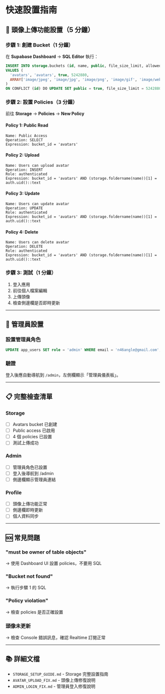 # 快速設置指南

## 🚀 頭像上傳功能設置（5 分鐘）

### 步驟 1: 創建 Bucket（1 分鐘）

在 **Supabase Dashboard** → **SQL Editor** 執行：

```sql
INSERT INTO storage.buckets (id, name, public, file_size_limit, allowed_mime_types)
VALUES (
  'avatars', 'avatars', true, 5242880,
  ARRAY['image/jpeg', 'image/jpg', 'image/png', 'image/gif', 'image/webp']
)
ON CONFLICT (id) DO UPDATE SET public = true, file_size_limit = 5242880;
```

### 步驟 2: 設置 Policies（3 分鐘）

前往 **Storage** → **Policies** → **New Policy**

#### Policy 1: Public Read
```
Name: Public Access
Operation: SELECT
Expression: bucket_id = 'avatars'
```

#### Policy 2: Upload
```
Name: Users can upload avatar
Operation: INSERT
Role: authenticated
Expression: bucket_id = 'avatars' AND (storage.foldername(name))[1] = auth.uid()::text
```

#### Policy 3: Update
```
Name: Users can update avatar
Operation: UPDATE
Role: authenticated
Expression: bucket_id = 'avatars' AND (storage.foldername(name))[1] = auth.uid()::text
```

#### Policy 4: Delete
```
Name: Users can delete avatar
Operation: DELETE
Role: authenticated
Expression: bucket_id = 'avatars' AND (storage.foldername(name))[1] = auth.uid()::text
```

### 步驟 3: 測試（1 分鐘）

1. 登入應用
2. 前往個人檔案編輯
3. 上傳頭像
4. 檢查側邊欄是否即時更新

---

## 🔧 管理員設置

### 設置管理員角色

```sql
UPDATE app_users SET role = 'admin' WHERE email = 'n46angle@gmail.com';
```

### 驗證

登入後應自動導航到 `/admin`，左側欄顯示「管理員儀表板」。

---

## 📋 完整檢查清單

### Storage
- [ ] Avatars bucket 已創建
- [ ] Public access 已啟用
- [ ] 4 個 policies 已設置
- [ ] 測試上傳成功

### Admin
- [ ] 管理員角色已設置
- [ ] 登入後導航到 /admin
- [ ] 側邊欄顯示管理員連結

### Profile
- [ ] 頭像上傳功能正常
- [ ] 側邊欄即時更新
- [ ] 個人資料同步

---

## 🆘 常見問題

### "must be owner of table objects"
→ 使用 Dashboard UI 設置 policies，不要用 SQL

### "Bucket not found"
→ 執行步驟 1 的 SQL

### "Policy violation"
→ 檢查 policies 是否正確設置

### 頭像未更新
→ 檢查 Console 錯誤訊息，確認 Realtime 訂閱正常

---

## 📚 詳細文檔

- `STORAGE_SETUP_GUIDE.md` - Storage 完整設置指南
- `AVATAR_UPLOAD_FIX.md` - 頭像上傳修復說明
- `ADMIN_LOGIN_FIX.md` - 管理員登入修復說明
